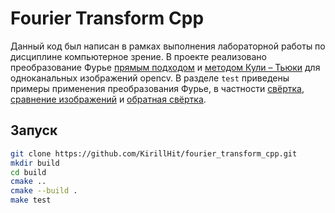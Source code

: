 # Fourier Transform Cpp

Данный код был написан в рамках выполнения лабораторной работы по дисциплине компьютерное зрение. В проекте реализовано преобразование Фурье [прямым подходом](src/dft.cpp) и [методом Кули – Тьюки](src/fft.cpp) для одноканальных изображений opencv. В разделе `test` приведены примеры применения преобразования Фурье, в частности [свёртка](test/filter_test.cpp), [сравнение изображений](test/template_test.cpp) и [обратная свёртка](test/deconvolution_test.cpp).

## Запуск

``` bash
git clone https://github.com/KirillHit/fourier_transform_cpp.git
mkdir build
cd build
cmake ..
cmake --build .
make test
```